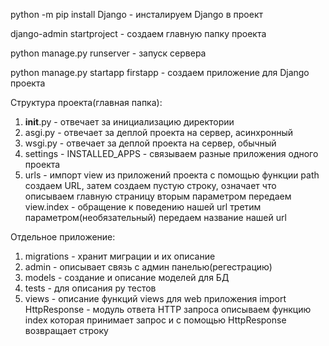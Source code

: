 python -m pip install Django - инсталируем Django в проект

django-admin startproject <name> - создаем главную папку проекта

python manage.py runserver - запуск сервера

python manage.py startapp firstapp - создаем приложение для Django проекта

Структура проекта(главная папка):
1. __init__.py - отвечает за инициализацию директории
2. asgi.py - отвечает за деплой проекта на сервер, асинхронный
3. wsgi.py - отвечает за деплой проекта на сервер, обычный
4. settings -
    INSTALLED_APPS - связываем разные приложения одного проекта
5. urls - импорт view из приложений проекта
   с помощью функции path создаем URL, затем создаем пустую строку, означает что описываем главную страницу 
   вторым параметром  передаем view.index - обращение к поведению нашей url
   третим параметром(необязательный) передаем название нашей url

Отдельное приложение:
1. migrations - хранит миграции и их описание
2. admin - описывает связь с админ панелью(регестрацию)
3. models - создание и описание моделей для БД
4. tests - для описания  py тестов
5. views - описание функций views для web приложения
   import HttpResponse - модуль ответа HTTP запроса
   описываем функцию index которая принимает запрос и с помощью HttpResponse возвращает строку